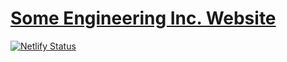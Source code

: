 # [Some Engineering Inc. Website](https://some.engineering)

[![Netlify Status](https://api.netlify.com/api/v1/badges/b52b8f55-591f-4e19-8e63-e2c643469777/deploy-status)](https://app.netlify.com/sites/some-engineering/deploys)
